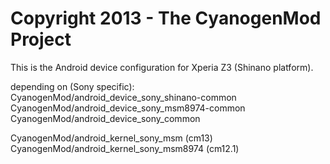 Copyright 2013 - The CyanogenMod Project
==========================

This is the Android device configuration for Xperia Z3 (Shinano platform).


depending on (Sony specific):
CyanogenMod/android_device_sony_shinano-common
CyanogenMod/android_device_sony_msm8974-common
CyanogenMod/android_device_sony_common

CyanogenMod/android_kernel_sony_msm      (cm13)
CyanogenMod/android_kernel_sony_msm8974  (cm12.1)